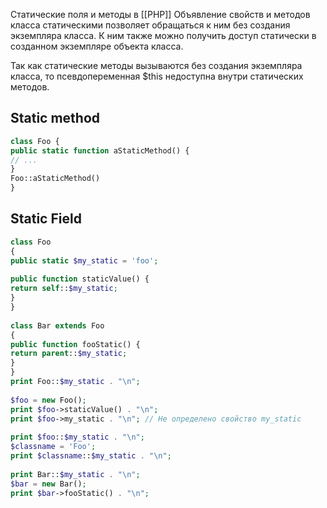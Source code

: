 Статические поля и методы в [[РНР]]
Объявление свойств и методов класса статическими позволяет обращаться к ним без создания экземпляра класса. К ним также можно получить доступ статически в созданном экземпляре объекта класса.

Так как статические методы вызываются без создания экземпляра класса, то псевдопеременная $this недоступна внутри статических методов.

## Static method

```php
class Foo {  
public static function aStaticMethod() {  
// ...  
}  
Foo::aStaticMethod() 
}
```

## Static Field

```php
class Foo  
{  
public static $my_static = 'foo';  
  
public function staticValue() {  
return self::$my_static;  
}  
}  
  
class Bar extends Foo  
{  
public function fooStatic() {  
return parent::$my_static;  
}  
}
print Foo::$my_static . "\n";  
  
$foo = new Foo();  
print $foo->staticValue() . "\n";  
print $foo->my_static . "\n"; // Не определено свойство my_static  
  
print $foo::$my_static . "\n";  
$classname = 'Foo';  
print $classname::$my_static . "\n";  
  
print Bar::$my_static . "\n";  
$bar = new Bar();  
print $bar->fooStatic() . "\n";
```